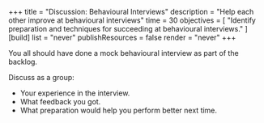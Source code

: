+++
title = "Discussion: Behavioural Interviews"
description = "Help each other improve at behavioural interviews"
time = 30
objectives = [
    "Identify preparation and techniques for succeeding at behavioural interviews."
]
[build]
  list = "never"
  publishResources = false
  render = "never"
+++

You all should have done a mock behavioural interview as part of the backlog.

Discuss as a group:
* Your experience in the interview.
* What feedback you got.
* What preparation would help you perform better next time.
